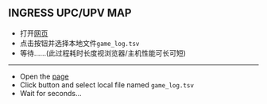 INGRESS UPC/UPV MAP
-------------------

- 打开[网页](https://ingress.nest.moe)
- 点击按钮并选择本地文件`game_log.tsv`
- 等待......(此过程耗时长度视浏览器/主机性能可长可短)

-------------------

- Open the [page](https://ingress.nest.moe)
- Click button and select local file named `game_log.tsv`
- Wait for seconds...
